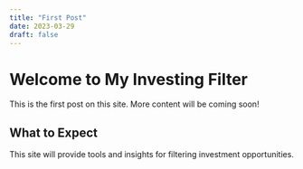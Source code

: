 ```yaml
---
title: "First Post"
date: 2023-03-29
draft: false
---
```


# Welcome to My Investing Filter

This is the first post on this site. More content will be coming soon!

## What to Expect

This site will provide tools and insights for filtering investment opportunities.
